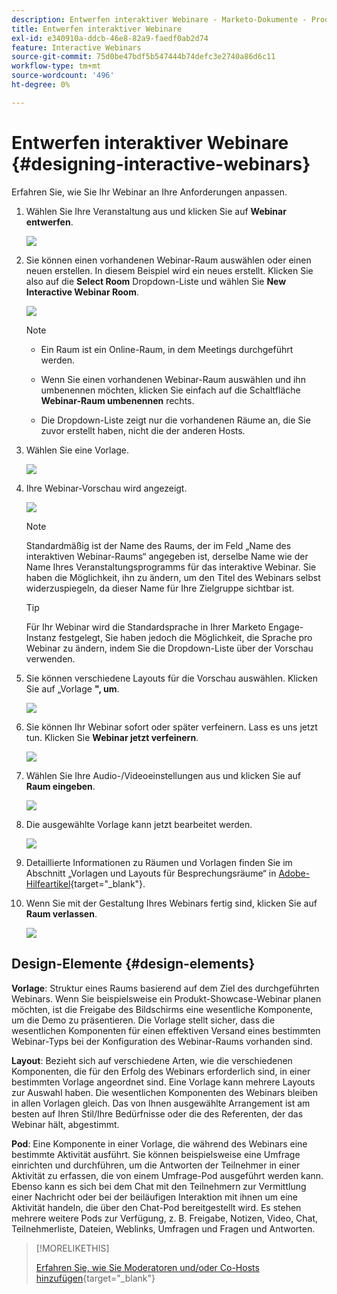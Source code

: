 ```yaml
---
description: Entwerfen interaktiver Webinare - Marketo-Dokumente - Produktdokumentation
title: Entwerfen interaktiver Webinare
exl-id: e340910a-ddcb-46e8-82a9-faedf0ab2d74
feature: Interactive Webinars
source-git-commit: 75d0be47bdf5b547444b74defc3e2740a86d6c11
workflow-type: tm+mt
source-wordcount: '496'
ht-degree: 0%

---
```


# Entwerfen interaktiver Webinare {#designing-interactive-webinars}

Erfahren Sie, wie Sie Ihr Webinar an Ihre Anforderungen anpassen.

1. Wählen Sie Ihre Veranstaltung aus und klicken Sie auf **Webinar entwerfen**.

   ![](assets/designing-interactive-webinars-1.png)

1. Sie können einen vorhandenen Webinar-Raum auswählen oder einen neuen erstellen. In diesem Beispiel wird ein neues erstellt. Klicken Sie also auf die **Select Room** Dropdown-Liste und wählen Sie **New Interactive Webinar Room**.

   ![](assets/designing-interactive-webinars-2.png)

   >[!NOTE]
   >
   >* Ein Raum ist ein Online-Raum, in dem Meetings durchgeführt werden.
   >
   >* Wenn Sie einen vorhandenen Webinar-Raum auswählen und ihn umbenennen möchten, klicken Sie einfach auf die Schaltfläche **Webinar-Raum umbenennen** rechts.
   >
   >* Die Dropdown-Liste zeigt nur die vorhandenen Räume an, die Sie zuvor erstellt haben, nicht die der anderen Hosts.

1. Wählen Sie eine Vorlage.

   ![](assets/designing-interactive-webinars-3.png)

1. Ihre Webinar-Vorschau wird angezeigt.

   ![](assets/designing-interactive-webinars-4.png)

   >[!NOTE]
   >
   >Standardmäßig ist der Name des Raums, der im Feld „Name des interaktiven Webinar-Raums“ angegeben ist, derselbe Name wie der Name Ihres Veranstaltungsprogramms für das interaktive Webinar. Sie haben die Möglichkeit, ihn zu ändern, um den Titel des Webinars selbst widerzuspiegeln, da dieser Name für Ihre Zielgruppe sichtbar ist.

   >[!TIP]
   >
   >Für Ihr Webinar wird die Standardsprache in Ihrer Marketo Engage-Instanz festgelegt, Sie haben jedoch die Möglichkeit, die Sprache pro Webinar zu ändern, indem Sie die Dropdown-Liste über der Vorschau verwenden.

1. Sie können verschiedene Layouts für die Vorschau auswählen. Klicken Sie auf „Vorlage **&quot;, um**.

   ![](assets/designing-interactive-webinars-5.png)

1. Sie können Ihr Webinar sofort oder später verfeinern. Lass es uns jetzt tun. Klicken Sie **Webinar jetzt verfeinern**.

   ![](assets/designing-interactive-webinars-6.png)

1. Wählen Sie Ihre Audio-/Videoeinstellungen aus und klicken Sie auf **Raum eingeben**.

   ![](assets/designing-interactive-webinars-7.png)

1. Die ausgewählte Vorlage kann jetzt bearbeitet werden.

   ![](assets/designing-interactive-webinars-8.png)

1. Detaillierte Informationen zu Räumen und Vorlagen finden Sie im Abschnitt „Vorlagen und Layouts für Besprechungsräume“ in [Adobe-Hilfeartikel](https://helpx.adobe.com/in/adobe-connect/using/creating-arranging-meetings.html#creating_and_arranging_meetings){target="_blank"}.

1. Wenn Sie mit der Gestaltung Ihres Webinars fertig sind, klicken Sie auf **Raum verlassen**.

   ![](assets/designing-interactive-webinars-9.png)

## Design-Elemente {#design-elements}

**Vorlage**: Struktur eines Raums basierend auf dem Ziel des durchgeführten Webinars. Wenn Sie beispielsweise ein Produkt-Showcase-Webinar planen möchten, ist die Freigabe des Bildschirms eine wesentliche Komponente, um die Demo zu präsentieren. Die Vorlage stellt sicher, dass die wesentlichen Komponenten für einen effektiven Versand eines bestimmten Webinar-Typs bei der Konfiguration des Webinar-Raums vorhanden sind.

**Layout**: Bezieht sich auf verschiedene Arten, wie die verschiedenen Komponenten, die für den Erfolg des Webinars erforderlich sind, in einer bestimmten Vorlage angeordnet sind. Eine Vorlage kann mehrere Layouts zur Auswahl haben. Die wesentlichen Komponenten des Webinars bleiben in allen Vorlagen gleich. Das von Ihnen ausgewählte Arrangement ist am besten auf Ihren Stil/Ihre Bedürfnisse oder die des Referenten, der das Webinar hält, abgestimmt.

**Pod**: Eine Komponente in einer Vorlage, die während des Webinars eine bestimmte Aktivität ausführt. Sie können beispielsweise eine Umfrage einrichten und durchführen, um die Antworten der Teilnehmer in einer Aktivität zu erfassen, die von einem Umfrage-Pod ausgeführt werden kann. Ebenso kann es sich bei dem Chat mit den Teilnehmern zur Vermittlung einer Nachricht oder bei der beiläufigen Interaktion mit ihnen um eine Aktivität handeln, die über den Chat-Pod bereitgestellt wird. Es stehen mehrere weitere Pods zur Verfügung, z. B. Freigabe, Notizen, Video, Chat, Teilnehmerliste, Dateien, Weblinks, Umfragen und Fragen und Antworten.

>[!MORELIKETHIS]
>
>[Erfahren Sie, wie Sie Moderatoren und/oder Co-Hosts hinzufügen](/help/marketo/product-docs/demand-generation/events/interactive-webinars/add-a-webinar-team.md){target="_blank"}